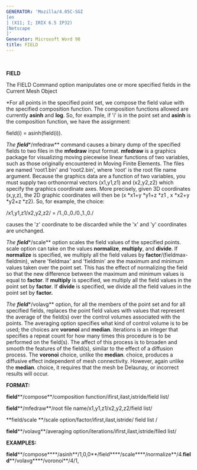 ```yaml
---
GENERATOR: 'Mozilla/4.05C-SGI 
[en
] (X11; I; IRIX 6.5 IP32) 
[Netscape
]'
Generator: Microsoft Word 98
title: FIELD
---
```


 

 **FIELD**

  The FIELD Command option manipulates one or more specified fields in
  the Current Mesh Object
 
  
*For all points in the specified point set, we compose the field
  value with the specified composition function. The composition
  functions allowed are currently **asinh** and **log**. So, for
  example, if 'i' is in the point set and **asinh** is the composition
  function, we have the assignment:
 
   field(i) = asinh(field(i)).
 
  
*The **field****/mfedraw** command causes a binary dump of the
  specified fields to two files in the **mfedraw** input format.
  **mfedraw** is a graphics package for visualizing moving piecewise
  linear functions of two variables, such as those originally
  encountered in Moving Finite Elements. The files are named
  'root1.bin' and 'root2.bin', where 'root' is the root file name
  argument. Because the graphics data are a function of two variables,
  you must supply two orthonormal vectors (x1,y1,z1) and (x2,y2,z2)
  which specify the graphics coordinate axes. More precisely, given 3D
  coordinates (x,y,z), the 2D graphic coordinates will then be
  (x
*x1+y
*y1+z
*z1 , x
*x2+y
*y2+z
*z2). So, for example, the
  choice:
 
   /x1,y1,z1/x2,y2,z2/ = /1.,0.,0./0.,1.,0./
 
  causes the 'z' coordinate to be discarded while the 'x' and 'y'
  coordinates are unchanged.
 
  
*The **field****/scale** option scales the field values of the
  specified points. scale option can take on the values **normalize**,
  **multiply**, and **divide**. If **normalize** is specified, we
  multiply all the field values by **factor**/(fieldmax-fieldmin),
  where 'fieldmax' and 'fieldmin' are the maximum and minimum values
  taken over the point set. This has the effect of normalizing the
  field so that the new difference between the maximum and minimum
  values is equal to **factor**. If **multiply** is specified, we
  multiply all the field values in the point set by **factor**. If
  **divide** is specified, we divide all the field values in the point
  set by **factor.**
 
  
*The **field****/volavg** option, for all the members of the point
  set and for all specified fields, replaces the point field values
  with values that represent the average of the field(s) over the
  control volumes associated with the points. The averaging option
  specifies what kind of control volume is to be used; the choices are
  **voronoi** and **median**. iterations is an integer that specifies
  a repeat count for how many times this procedure is to be performed
  on the field(s). The affect of this process is to broaden and smooth
  the features of the field(s), similar to the effect of a diffusion
  process. The **voronoi** choice, unlike the **median**. choice,
  produces a diffusive effect independent of mesh connectivity.
  However, again unlike the **median**. choice, it requires that the
  mesh be Delaunay, or incorrect results will occur.

 **FORMAT:**

  **field****/compose**/composition
  function/ifirst,ilast,istride/field list/

  **field****/mfedraw**/root file name/x1,y1,z1/x2,y2,z2/field list/

  **field/scale **/scale option/factor/ifirst,ilast,istride/ field
  list /

  **field****/volavg**/averaging
  option/iterations/ifirst,ilast,istride/filed list/

 **EXAMPLES:**

  **field****/compose****/asinh**/1,0,0**/field****/scale****/normalize**/4.**field****/volavg****/voronoi**/4/1,

  


